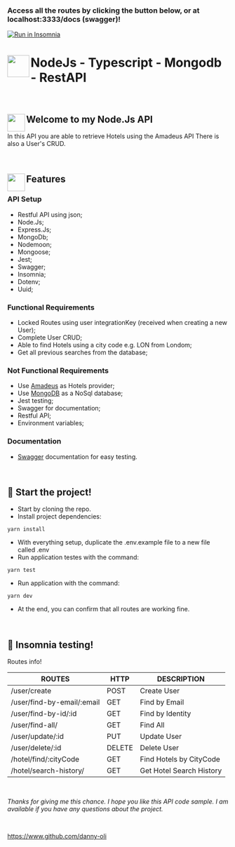 
### Access all the routes by clicking the button below, or at localhost:3333/docs (swagger)!
<a href="https://insomnia.rest/run/?label=NODE-TYPESCRIPT-RESTAPI&uri=https%3A%2F%2Fgithub.com%2Fdanny-oli%2FNode-Typescript-RestAPI%2Fblob%2Fmain%2FInsomnia%2FInsomnia_2022-07-25.json" target="_blank"><img src="https://insomnia.rest/images/run.svg" alt="Run in Insomnia"></a>



# <a target='_blank'><img align="left" width=50px height=50px src='https://user-images.githubusercontent.com/54849358/79355817-8d9a6200-7f14-11ea-9c3c-5ba42c4ce12a.png' /></a> NodeJs - Typescript - Mongodb - RestAPI

<br>

## <a target='_blank'><img align="left" width=40px height=40px src='https://user-images.githubusercontent.com/54849358/79353989-2f6c7f80-7f12-11ea-8f2a-39aaf259ad81.png' /></a> Welcome to my Node.Js API

In this API you are able to retrieve  Hotels using the Amadeus API 
There is also a User's CRUD.
 
 <br>
 
## <a target='_blank'><img align="left" width=40px height=40px src='https://user-images.githubusercontent.com/54849358/79358887-372f2280-7f18-11ea-9c5f-a1da33e7a719.png' /></a> Features

### API Setup

- Restful API using json;
- Node.Js;
- Express.Js;
- MongoDb;
- Nodemoon;
- Mongoose;
- Jest;
- Swagger;
- Insomnia;
- Dotenv;
- Uuid;

### Functional Requirements
- Locked Routes using user integrationKey (received when creating a new User);
- Complete User CRUD;
- Able to find Hotels using a city code e.g. LON from Londom;
- Get all previous searches from the database;

### Not Functional Requirements
- Use [Amadeus](https://developers.amadeus.com/) as Hotels provider;
- Use [MongoDB](https://mongodb.com) as a NoSql database;
- Jest testing;
- Swagger for documentation;
- Restful API;
- Environment variables;

### Documentation

- [Swagger](https://swagger.io/) documentation for easy testing.

<br>


## :rocket: Start the project!

- Start by cloning the repo.
- Install project dependencies:
```
yarn install
```
- With everything setup, duplicate the .env.example file to a new file called .env 
- Run application testes with the command:
```
yarn test
```
- Run application with the command:
```
yarn dev
```
- At the end, you can confirm that all routes are working fine.

<br> 

## :rocket: Insomnia testing!

Routes info!

  ROUTES                     |     HTTP          |      DESCRIPTION      | 
---------------------------  | ----------------- | --------------------- | 
/user/create                 |       POST        | Create User           | 
/user/find-by-email/:email   |       GET         | Find by Email         | 
/user/find-by-id/:id         |       GET         | Find by Identity      | 
/user/find-all/              |       GET         | Find All              | 
/user/update/:id             |       PUT         | Update User           |    
/user/delete/:id             |       DELETE      | Delete User           |
/hotel/find/:cityCode        |       GET         | Find Hotels by CityCode|      |
/hotel/search-history/       |       GET         | Get Hotel Search History|

<br>

*Thanks for giving me this chance. I hope you like this API code sample. I am available if you have any questions about the project.*

<br>

https://www.github.com/danny-oli
